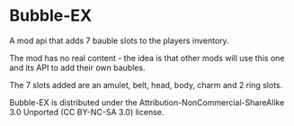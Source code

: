 Bubble-EX
=======

A mod api that adds 7 bauble slots to the players inventory.

The mod has no real content - the idea is that other mods will use this one and its API to add their own baubles.

The 7 slots added are an amulet, belt, head, body, charm and 2 ring slots.

Bubble-EX is distributed under the Attribution-NonCommercial-ShareAlike 3.0 Unported (CC BY-NC-SA 3.0) license.

